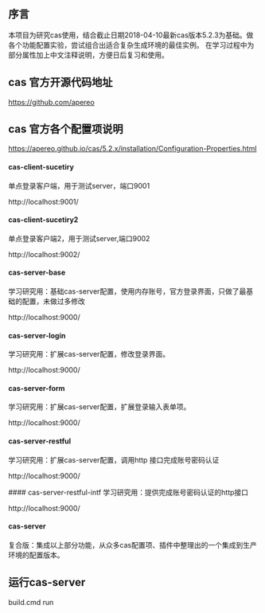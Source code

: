 ## 序言
本项目为研究cas使用，结合截止日期2018-04-10最新cas版本5.2.3为基础。做各个功能配置实验，尝试组合出适合复杂生成环境的最佳实例。
在学习过程中为部分属性加上中文注释说明，方便日后复习和使用。


## cas 官方开源代码地址
https://github.com/apereo
## cas 官方各个配置项说明
https://apereo.github.io/cas/5.2.x/installation/Configuration-Properties.html



#### cas-client-sucetiry 
   单点登录客户端，用于测试server，端口9001
   <p> http://localhost:9001/ </p>

#### cas-client-sucetiry2
  单点登录客户端2，用于测试server,端口9002
   <p>  http://localhost:9002/ </p>
   
#### cas-server-base
  学习研究用：基础cas-server配置，使用内存账号，官方登录界面，只做了最基础的配置，未做过多修改
  
   <p>  http://localhost:9000/ </p>
   
#### cas-server-login
  学习研究用：扩展cas-server配置，修改登录界面。
  
   <p>  http://localhost:9000/ </p>
   
#### cas-server-form
  学习研究用：扩展cas-server配置，扩展登录输入表单项。
  
   <p>  http://localhost:9000/ </p>
   
#### cas-server-restful
  学习研究用：扩展cas-server配置，调用http 接口完成账号密码认证
  
   <p>  http://localhost:9000/ </p>
#### cas-server-restful-intf
  学习研究用：提供完成账号密码认证的http接口
  
   <p>  http://localhost:9000/ </p>
   
#### cas-server
复合版：集成以上部分功能，从众多cas配置项、插件中整理出的一个集成到生产环境的配置版本。

## 运行cas-server
build.cmd run